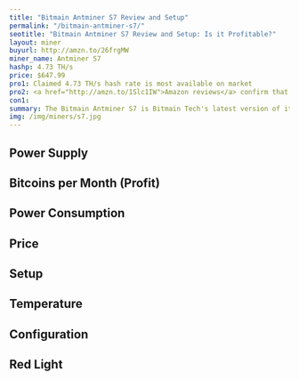 ```yaml
---
title: "Bitmain Antminer S7 Review and Setup"
permalink: "/bitmain-antminer-s7/"
seotitle: "Bitmain Antminer S7 Review and Setup: Is it Profitable?"
layout: miner
buyurl: http://amzn.to/26frgMW
miner_name: Antminer S7
hashp: 4.73 TH/s
price: $647.99
pro1: Claimed 4.73 TH/s hash rate is most available on market
pro2: <a href="http://amzn.to/1Slc1IW">Amazon reviews</a> confirm that 4.73 TH/s rate is accurate
con1: 
summary: The Bitmain Antminer S7 is Bitmain Tech's latest version of its Antminer series of Bitcoin miners.
img: /img/miners/s7.jpg
---
```


## Power Supply

## Bitcoins per Month (Profit)

## Power Consumption

## Price

## Setup 

## Temperature

## Configuration

## Red Light